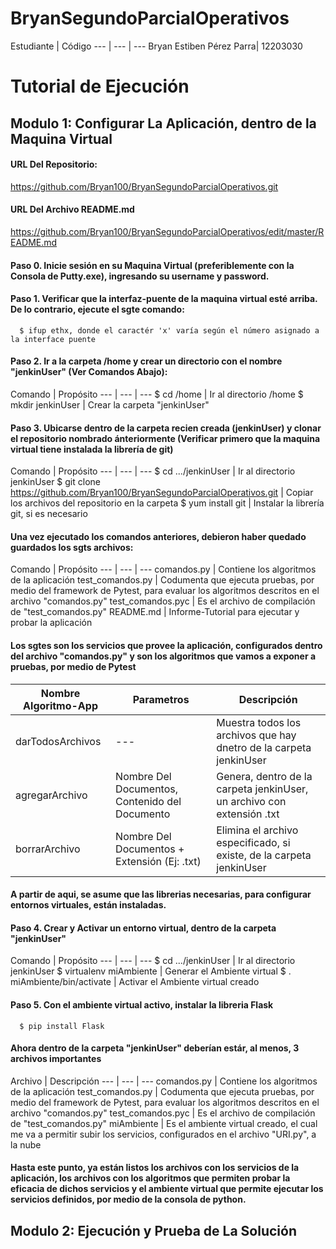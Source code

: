 # BryanSegundoParcialOperativos

Estudiante | Código
--- | --- | ---
Bryan Estiben Pérez Parra| 12203030

# Tutorial de Ejecución

## Modulo 1: Configurar La Aplicación, dentro de la Maquina Virtual

#### URL Del Repositorio:
https://github.com/Bryan100/BryanSegundoParcialOperativos.git

#### URL Del Archivo README.md
https://github.com/Bryan100/BryanSegundoParcialOperativos/edit/master/README.md

#### Paso 0. Inicie sesión en su Maquina Virtual (preferiblemente con la Consola de Putty.exe), ingresando su username y password.

#### Paso 1. Verificar que la interfaz-puente de la maquina virtual esté arriba. De lo contrario, ejecute el sgte comando:
      $ ifup ethx, donde el caractér 'x' varía según el número asignado a la interface puente 
      
#### Paso 2. Ir a la carpeta /home y crear un directorio con el nombre "jenkinUser" (Ver Comandos Abajo):
 
Comando | Propósito
--- | --- | ---
$ cd /home | Ir al directorio /home
$ mkdir jenkinUser | Crear la carpeta "jenkinUser"


#### Paso 3. Ubicarse dentro de la carpeta recien creada (jenkinUser) y clonar el repositorio nombrado ánteriormente (Verificar primero que la maquina virtual tiene instalada la librería de git)

Comando | Propósito
--- | --- | ---
$ cd .../jenkinUser | Ir al directorio jenkinUser
$ git clone https://github.com/Bryan100/BryanSegundoParcialOperativos.git  | Copiar los archivos del repositorio en la carpeta
$ yum install git | Instalar la librería git, si es necesario

#### Una vez ejecutado los comandos anteriores, debieron haber quedado guardados los sgts archivos:

Comando | Propósito
--- | --- | ---
comandos.py | Contiene los algoritmos de la aplicación
test_comandos.py | Codumenta que ejecuta pruebas, por medio del framework de Pytest, para evaluar los algoritmos descritos en el archivo "comandos.py"
test_comandos.pyc | Es el archivo de compilación de "test_comandos.py"
README.md | Informe-Tutorial para ejecutar y probar la aplicación

#### Los sgtes son los servicios que provee la aplicación, configurados dentro del archivo "comandos.py" y son los algoritmos que vamos a exponer a pruebas, por medio de Pytest

Nombre Algoritmo-App | Parametros | Descripción
--- | --- | ---
darTodosArchivos | --- | Muestra todos los archivos que hay dnetro de la carpeta jenkinUser
agregarArchivo | Nombre Del Documentos, Contenido del Documento | Genera, dentro de la carpeta jenkinUser, un archivo con extensión .txt
borrarArchivo | Nombre Del Documentos + Extensión (Ej: .txt) | Elimina el archivo especificado, si existe, de la carpeta jenkinUser
        
#### A partir de aqui, se asume que las librerias necesarias, para configurar entornos virtuales, están instaladas.

#### Paso 4. Crear y Activar un entorno virtual, dentro de la carpeta "jenkinUser"
Comando | Propósito
--- | --- | ---
$ cd .../jenkinUser | Ir al directorio jenkinUser
$ virtualenv miAmbiente | Generar el Ambiente virtual
$ . miAmbiente/bin/activate | Activar el Ambiente virtual creado

#### Paso 5. Con el ambiente virtual activo, instalar la libreria Flask
      $ pip install Flask

#### Ahora dentro de la carpeta "jenkinUser" deberían estár, al menos, 3 archivos importantes

Archivo | Descripción
--- | --- | ---
comandos.py | Contiene los algoritmos de la aplicación
test_comandos.py | Codumenta que ejecuta pruebas, por medio del framework de Pytest, para evaluar los algoritmos descritos en el archivo "comandos.py"
test_comandos.pyc | Es el archivo de compilación de "test_comandos.py"
miAmbiente | Es el ambiente virtual creado, el cual me va a permitir subir los servicios, configurados en el archivo "URI.py", a la nube

#### Hasta este punto, ya están listos los archivos  con los servicios de la aplicación, los archivos con los algoritmos que permiten probar la eficacia de dichos servicios y el ambiente virtual que permite ejecutar los servicios definidos, por medio de la consola de python.

## Modulo 2: Ejecución y Prueba de La Solución

